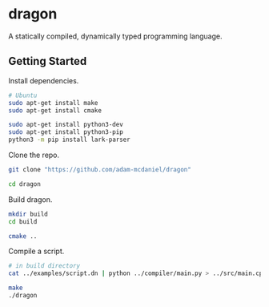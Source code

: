 # dragon

A statically compiled, dynamically typed programming language.

## Getting Started

Install dependencies.

```bash
# Ubuntu
sudo apt-get install make
sudo apt-get install cmake

sudo apt-get install python3-dev
sudo apt-get install python3-pip
python3 -m pip install lark-parser
```

Clone the repo.

```bash
git clone "https://github.com/adam-mcdaniel/dragon"

cd dragon
```

Build dragon.

```bash
mkdir build
cd build

cmake ..
```

Compile a script.

```bash
# in build directory
cat ../examples/script.dn | python ../compiler/main.py > ../src/main.cpp;

make
./dragon
```
